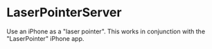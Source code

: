 # LaserPointerServer

Use an iPhone as a "laser pointer". This works in conjunction with the "LaserPointer" iPhone app.
